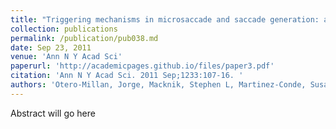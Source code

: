 ```yaml
---
title: "Triggering mechanisms in microsaccade and saccade generation: a novel proposal."
collection: publications
permalink: /publication/pub038.md
date: Sep 23, 2011
venue: 'Ann N Y Acad Sci'
paperurl: 'http://academicpages.github.io/files/paper3.pdf'
citation: 'Ann N Y Acad Sci. 2011 Sep;1233:107-16. '
authors: 'Otero-Millan, Jorge, Macknik, Stephen L, Martinez-Conde, Susana'
---
```

Abstract will go here

